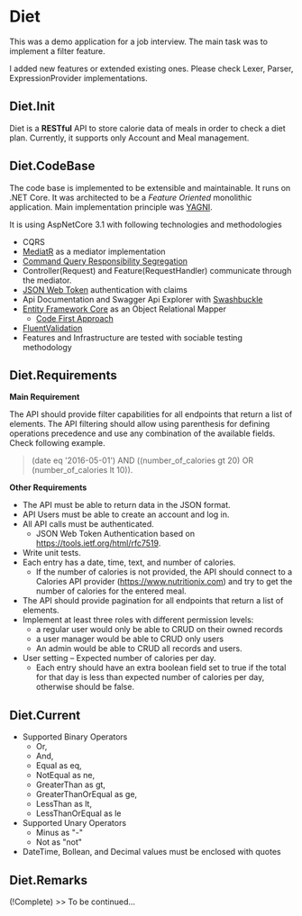# Diet
This was a demo application for a job interview. The main task was to implement a filter feature. 

I added new features or extended existing ones. Please check Lexer, Parser, ExpressionProvider implementations. 

## Diet.Init

Diet is a **RESTful** API to store calorie data of meals in order to check a diet plan. Currently, it supports only Account and Meal management. 

## Diet.CodeBase

The code base is implemented to be extensible and maintainable. It runs on .NET Core. It was architected to be a *Feature Oriented* monolithic application. Main implementation principle was [YAGNI](https://en.wikipedia.org/wiki/You_aren%27t_gonna_need_it). 

It is using AspNetCore 3.1 with following technologies and methodologies

* CQRS
* [MediatR](https://github.com/jbogard/MediatR) as a mediator implementation
* [Command Query Responsibility Segregation](https://martinfowler.com/bliki/CQRS.html)
* Controller(Request) and Feature(RequestHandler) communicate through the mediator. 
* [JSON Web Token](https://jwt.io/introduction/) authentication with claims
* Api Documentation and Swagger Api Explorer with [Swashbuckle](https://github.com/domaindrivendev/Swashbuckle.AspNetCore)
* [Entity Framework Core](https://github.com/dotnet/efcore) as an Object Relational Mapper
  *  [Code First Approach](https://docs.microsoft.com/en-us/ef/ef6/modeling/code-first/migrations/)
* [FluentValidation](https://github.com/JeremySkinner/FluentValidation)
* Features and Infrastructure are tested with sociable testing methodology

## Diet.Requirements

**Main Requirement**

The API should provide filter capabilities for all endpoints that return a list of elements. The API filtering should allow using parenthesis for defining operations precedence and use any combination of the available fields. Check following example.

>(date eq '2016-05-01') AND ((number_of_calories gt 20) OR (number_of_calories lt 10)).

**Other Requirements**

* The API must be able to return data in the JSON format.
* API Users must be able to create an account and log in.
* All API calls must be authenticated.
  * JSON Web Token Authentication based on https://tools.ietf.org/html/rfc7519.
* Write unit tests.
* Each entry has a date, time, text, and number of calories.
  * If the number of calories is not provided, the API should connect to a Calories API provider (https://www.nutritionix.com) and try to get the number of calories for the entered meal.
* The API should provide pagination for all endpoints that return a list of elements.
* Implement at least three roles with different permission levels: 
  * a regular user would only be able to CRUD on their owned records
  * a user manager would be able to CRUD only users
  * An admin would be able to CRUD all records and users.
* User setting – Expected number of calories per day.
  * Each entry should have an extra boolean field set to true if the total for that day is less than expected number of calories per day, otherwise should be false.

## Diet.Current
* Supported Binary Operators
  * Or,
  * And,
  * Equal as eq,
  * NotEqual as ne,
  * GreaterThan as gt,
  * GreaterThanOrEqual as ge,
  * LessThan as lt,
  * LessThanOrEqual as le
* Supported Unary Operators
  * Minus as "-"
  * Not as "not"
* DateTime, Bollean, and Decimal values must be enclosed with quotes

## Diet.Remarks
(!Complete) >> To be continued...
